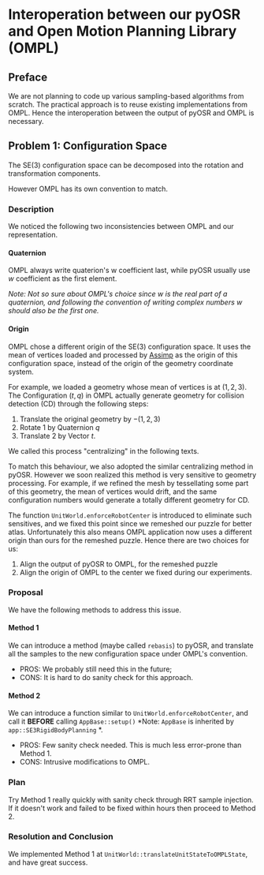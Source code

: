 # Interoperation between our pyOSR and Open Motion Planning Library (OMPL)

## Preface

We are not planning to code up various sampling-based algorithms from scratch.
The practical approach is to reuse existing implementations from OMPL.
Hence the interoperation between the output of pyOSR and OMPL is necessary.

## Problem 1: Configuration Space

The SE(3) configuration space can be decomposed into the rotation and transformation components.

However OMPL has its own convention to match.

### Description

We noticed the following two inconsistencies between OMPL and our representation.

#### Quaternion

OMPL always write quaterion's w coefficient last, while pyOSR usually use $w$ coefficient as the first element.

*Note: Not so sure about OMPL's choice since w is the real part of a quaternion,
and following the convention of writing complex numbers w should also be the first one.*

#### Origin

OMPL chose a different origin of the SE(3) configuration space.
It uses the mean of vertices loaded and processed by [Assimp](http://www.assimp.org/) as the origin of this configuration space,
instead of the origin of the geometry coordinate system.

For example, we loaded a geometry whose mean of vertices is at $(1,2,3)$.
The Configuration $(t,q)$ in OMPL actually generate geometry for collision detection (CD) through the following steps:
1. Translate the original geometry by $-(1,2,3)$
2. Rotate 1 by Quaternion $q$
3. Translate 2 by Vector $t$.

We called this process "centralizing" in the following texts.

To match this behaviour, we also adopted the similar centralizing method in pyOSR.
However we soon realized this method is very sensitive to geometry processing.
For example, if we refined the mesh by tessellating some part of this geometry, the mean of vertices would drift,
and the same configuration numbers would generate a totally different geometry for CD.

The function `UnitWorld.enforceRobotCenter` is introduced to eliminate such sensitives,
and we fixed this point since we remeshed our puzzle for better atlas.
Unfortunately this also means OMPL application now uses a different origin than ours for the remeshed puzzle.
Hence there are two choices for us:
1. Align the output of pyOSR to OMPL, for the remeshed puzzle
2. Align the origin of OMPL to the center we fixed during our experiments.

### Proposal

We have the following methods to address this issue.

#### Method 1
We can introduce a method (maybe called `rebasis`) to pyOSR, and translate all the samples to the new configuration space under OMPL's convention.

* PROS: We probably still need this in the future;
* CONS: It is hard to do sanity check for this approach.

#### Method 2
We can introduce a function similar to `UnitWorld.enforceRobotCenter`, and call it **BEFORE** calling `AppBase::setup()`
*Note: `AppBase` is inherited by `app::SE3RigidBodyPlanning` *.

* PROS: Few sanity check needed. This is much less error-prone than Method 1.
* CONS: Intrusive modifications to OMPL.

### Plan

Try Method 1 really quickly with sanity check through RRT sample injection.
If it doesn't work and failed to be fixed within hours then proceed to Method 2.

### Resolution and Conclusion

We implemented Method 1 at `UnitWorld::translateUnitStateToOMPLState`, and have great success.
